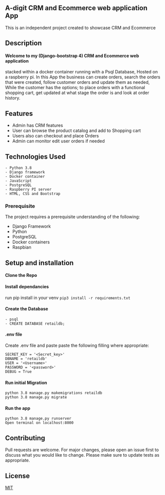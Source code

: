 ## A-digit CRM and Ecommerce web application App
This is  an independent project created to showcase CRM and Ecommerce 

## Description

#### Welcome to my (Django-bootstrap 4) CRM and Ecommerce web application
stacked within a docker container running with a Psql Database, Hosted on a raspberry pi.
In this App the business can create orders, search the orders that were created, follow customer orders and update them as needed,
While the customer has the options; to place orders with a functional shopping cart, get updated at what stage the order is and look at order history.


## Features
- Admin has CRM features
- User can browse the product catalog and add to Shopping cart 
- Users also can checkout and place Orders 
- Admin can monitor edit user orders if needed 

## Technologies Used
    - Python 3.8
    - Django framework
    - Docker container
    - JavaScript
    - PostgreSQL
    - Raspberry PI server
    - HTML, CSS and Bootstrap
 

### Prerequisite
The project requires a prerequisite understanding of the following:
- Django Framework
- Python
- PostgreSQL
- Docker containers
- Raspbian

## Setup and installation

#### Clone the Repo

####  Install dependancies
run pip install in your venv `pip3 install -r requirements.txt`

####  Create the Database
    - psql
    - CREATE DATABASE retaildb;

####  .env file

Create .env file and paste paste the following filling where appropriate:

    SECRET_KEY = '<Secret_key>'
    DBNAME = 'retaildb'
    USER = '<Username>'
    PASSWORD = '<password>'
    DEBUG = True

#### Run initial Migration
    python 3.8 manage.py makemigrations retaildb
    python 3.8 manage.py migrate

#### Run the app
    python 3.8 manage.py runserver
    Open terminal on localhost:8000

## Contributing
Pull requests are welcome. For major changes, please open an issue first to discuss what you would like to change.
Please make sure to update tests as appropriate.

## License
[MIT](https://choosealicense.com/licenses/mit/)
